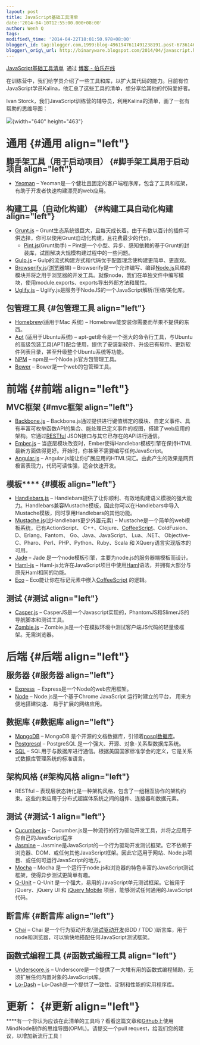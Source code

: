 ```yaml
--- 
layout: post 
title: JavaScript基础工具清单 
date:'2014-04-10T12:55:00.000+08:00' 
author: Wenh Q
tags:
modified\_time: '2014-04-22T18:01:50.978+08:00' 
blogger\_id: tag:blogger.com,1999:blog-4961947611491238191.post-6736146950853526271
blogger\_orig\_url: http://binaryware.blogspot.com/2014/04/javascript.html
---
```

[JavaScript基础工具清单](http://blog.jobbole.com/64771/)  通过 [博客 -
伯乐在线](http://blog.jobbole.com/)

<div dir="ltr"
style="color: #303030; font-size: 14px; line-height: 20px; margin-top: 15px;">

<div align="left">

在训练营中，我们给学员介绍了一些工具和库，以扩大其代码的能力。目前有位JavaScript学员Kalina，他汇总了这些工具的清单，想分享给其他的代码爱好者。

</div>

<div align="left">

Ivan
Storck，我们JavaScript训练营的辅导员，利用Kalina的清单，画了一张有帮助的思维导图：

</div>

<div>

![](http://ww3.sinaimg.cn/large/63918611gw1ef9tv36yxpj20xc0o5jst.jpg){width="640"
height="463"}

</div>

**通用** {#通用 align="left"}
========

脚手架工具（用于启动项目） {#脚手架工具用于启动项目 align="left"}
--------------------------

-   [Yeoman](http://yeoman.io/) – Yeoman是一个健壮且固定的客户端程序库，包含了工具和框架，有助于开发者快速构建漂亮的web应用。

构建工具（自动化构建） {#构建工具自动化构建 align="left"}
----------------------

-   [Grunt.js](http://gruntjs.com/) – Grunt生态系统很巨大，且每天成长着。由于有数以百计的插件可供选择，你可以使用Grunt自动化构建，且花费最少的代价。
    -   [Pint.js](http://www.pintjs.com/)(Grunt助手)
        – Pint是一个小型、异步、感知依赖的基于Grunt的封装库，试图解决大规模构建过程中的一些问题。
-   [Gulp.js](http://gulpjs.com/) – Gulp的流式构建方式和代码优于配置理念使构建更简单、更直观。
-   [Browserify.js](http://browserify.org/)([浏览器](http://blog.jobbole.com/12749/ "现代浏览器的工作原理")端)
    – Browserify是一个允许编写、编译[Node.js](http://blog.jobbole.com/1254/ "Node.js 究竟是什么？")风格的模块并将之用于浏览器的开发工具。就像node，我们在单独文件中编写模块，使用module.exports、exports导出外部方法和属性。
-   [Uglify.js](http://marijnhaverbeke.nl//uglifyjs) – Uglify.js是服务于NodeJS的一个JavaScript解析/压缩/美化库。

包管理工具 {#包管理工具 align="left"}
----------

-   [Homebrew](http://brew.sh/)(适用于Mac 系统)
    – Homebrew能安装你需要而苹果不提供的东西。
-   [Apt](https://help.ubuntu.com/12.04/serverguide/apt-get.html) (适用于Ubuntu系统)
    – apt-get命令是一个强大的命令行工具，与Ubuntu的高级包装工具(APT)配合使用，提供了安装新软件、升级已有软件、更新软件列表目录，甚至升级整个Ubuntu系统等功能。
-   [NPM](https://www.npmjs.org/) – npm是一个Node.js官方包管理工具。
-   [Bower](http://bower.io/) – Bower是一个web的包管理工具。

**前端** {#前端 align="left"}
========

MVC框架 {#mvc框架 align="left"}
-------

-   [Backbone.js](http://backbonejs.org/) –
    Backbone.js通过提供进行键值绑定的模块、自定义事件、具有丰富可枚举函数API的集合、能处理已定义事件的视图，搭建了web应用的架构。它通过[RESTful](http://blog.jobbole.com/41233/ "RESTful API 设计最佳实践") JSON接口与其它已存在的API进行通信。
-   [Ember.js](http://emberjs.com/) –
    当底层模块改变时，Ember使得Handlebar模板引擎在保持HTML最新方面做得更好。开始时，你甚至不需要编写任何JavaScript。
-   [Angular.js](http://angularjs.org/) – Angular.js能让你扩展应用的HTML词汇。由此产生的效果是网页极富表现力，代码可读性强，适合快速开发。

模板**** {#模板 align="left"}
--------

-   [Handlebars.js](http://handlebarsjs.com/) –
    Handlebars提供了让你顺利、有效地构建语义模板的强大能力。Handlebars兼容Mustache模板，因此你可以在Handlebars中导入Mustache模板，同时享用Handlebars的其他功能。
-   [Mustache.js](http://mustache.github.io/)(比Handlebars更少外置元素)
    – Mustache是一个简单的web模板系统，已有ActionScript、
    C++、Clojure、[CoffeeScript](http://blog.jobbole.com/29190 "初步了解 CoffeeScript")、ColdFusion、D、Erlang、Fantom、
    Go、Java、JavaScript、 Lua、.NET、
    Objective-C、Pharo、Perl、PHP、Python、Ruby、Scala 和
    XQuery语言实现版本的可用。
-   [Jade](http://jade-lang.com/) – Jade
    是一个node模板引擎，主要为node.js的服务器端模板而设计。
-   [Haml-js](https://github.com/creationix/haml-js) –
    Haml-js允许在JavaScript项目中使用[Haml](http://haml.info/)语法，并拥有大部分与原先Haml相同的功能。
-   [Eco](https://github.com/sstephenson/eco) –
    Eco能让你在标记元素中嵌入[CoffeeScript](http://coffeescript.org/) 的逻辑。

测试 {#测试 align="left"}
----

-   [Casper.js](http://casperjs.org/) –
    CasperJS是一个Javascript实现的，PhantomJS和SlimerJS的导航脚本和测试工具。
-   [Zombie.js](http://zombie.labnotes.org/) –
    Zombie.js是一个在模拟环境中测试客户端JS代码的轻量级框架。无需浏览器。

**后端** {#后端 align="left"}
========

服务器 {#服务器 align="left"}
------

-   [Express](http://expressjs.com/)  – Express是一个Node的web应用框架。
-   [Node](http://nodejs.org/) – Node.js是一个基于Chrome JavaScript
    运行时建立的平台， 用来方便地搭建快速、 易于扩展的网络应用。

数据库 {#数据库 align="left"}
------

-   [MongoDB](https://www.mongodb.org/) – MongoDB
    是个开源的文档数据库，引领着[nosql数据库](http://blog.jobbole.com/1344/ "8种Nosql数据库系统对比")。
-   [Postgresql](http://www.postgresql.org/) – PostgreSQL
    是一个强大、开源、对象-关系型数据库系统。
-   [SQL](http://www.sqlcourse.com/intro.html) –
    SQL用于与数据库进行通信。根据美国国家标准学会的定义，它是关系式数据库管理系统的标准语言。

架构风格 {#架构风格 align="left"}
--------

-   RESTful
    – 表现层状态转化是一种架构风格，包含了一组相互协作的架构约束。这些约束应用于分布式超媒体系统之间的组件、连接器和数据元素。

测试 {#测试-1 align="left"}
----

-   [Cucumber.js](https://github.com/cucumber/cucumber-js) – Cucumber.js是一种流行的行为驱动开发工具，并将之应用于你自己的JavaScript程序
-   [Jasmine](http://jasmine.github.io/) –
    Jasmine是JavaScript的一个行为驱动开发测试框架。它不依赖于浏览器、DOM、或任何其他JavaScript框架。因此它适用于网站、Node.js项目、或任何可运行JavaScript的地方。
-   [Mocha](http://visionmedia.github.io/mocha/) – Mocha
    是一个运行于node.js和浏览器的特色丰富的JavaScript测试框架，使得异步测试更简单有趣。
-   [Q-Unit](https://qunitjs.com/) – Q-Unit
    是一个强大，易用的JavaScript单元测试框架。它被用于jQuery、jQuery UI
    和 [jQuery
    Mobile](http://blog.jobbole.com/30216/ "用jQuery Mobile做HTML5移动应用的三个优缺点") 项目，能够测试任何通用的JavaScript代码。

断言库 {#断言库 align="left"}
------

-   [Chai](http://chaijs.com/) – Chai
    是一个行为驱动开发/[测试驱动开发](http://www.amazon.cn/dp/B0011AP332/?tag=vastwork-23 "测试驱动开发")(BDD
    / TDD
    )断言库，用于node和浏览器，可以愉快地搭配任何JavaScript测试框架。

函数式编程工具 {#函数式编程工具 align="left"}
--------------

-   [Underscore.js](http://underscorejs.org/) –
    Underscore是一个提供了一大堆有用的函数式编程辅助，无须扩展任何内置对象的JavaScript库。
-   [Lo-Dash](http://lodash.com/) –
    Lo-Dash是一个提供了一致性、定制和性能的实用程序库。

<div align="left">




</div>

**更新：** {#更新 align="left"}
==========

<div align="left">

****有一个你认为应该在此清单的工具吗？看看这篇文章和[Github](https://github.com/codefellows/jstools)上使用MindNode制作的思维导图(OPML)。请提交一个pull
request，给我们您的建议，以增加新流行工具！

</div>

</div>

